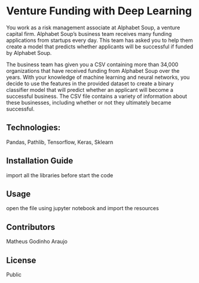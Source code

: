 # Venture Funding with Deep Learning
You work as a risk management associate at Alphabet Soup, a venture capital firm. Alphabet Soup’s business team receives many funding applications from startups every day. This team has asked you to help them create a model that predicts whether applicants will be successful if funded by Alphabet Soup.

The business team has given you a CSV containing more than 34,000 organizations that have received funding from Alphabet Soup over the years. With your knowledge of machine learning and neural networks, you decide to use the features in the provided dataset to create a binary classifier model that will predict whether an applicant will become a successful business. The CSV file contains a variety of information about these businesses, including whether or not they ultimately became successful.

## Technologies:

Pandas, 
Pathlib, 
Tensorflow, 
Keras, 
Sklearn



## Installation Guide
import all the libraries before start the code

## Usage
open the file using jupyter notebook and import the resources

## Contributors
Matheus Godinho Araujo

## License

Public
